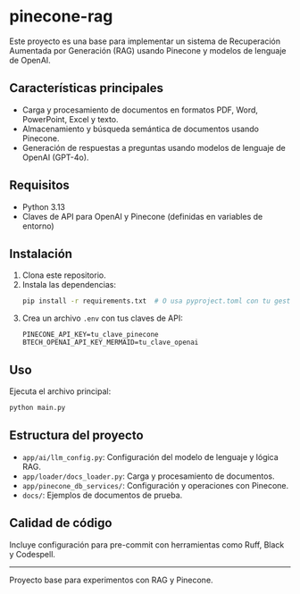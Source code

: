 # pinecone-rag

Este proyecto es una base para implementar un sistema de Recuperación Aumentada por Generación (RAG) usando Pinecone y modelos de lenguaje de OpenAI.

## Características principales
- Carga y procesamiento de documentos en formatos PDF, Word, PowerPoint, Excel y texto.
- Almacenamiento y búsqueda semántica de documentos usando Pinecone.
- Generación de respuestas a preguntas usando modelos de lenguaje de OpenAI (GPT-4o).

## Requisitos
- Python 3.13
- Claves de API para OpenAI y Pinecone (definidas en variables de entorno)

## Instalación
1. Clona este repositorio.
2. Instala las dependencias:
   ```bash
   pip install -r requirements.txt  # O usa pyproject.toml con tu gestor preferido
   ```
3. Crea un archivo `.env` con tus claves de API:
   ```env
   PINECONE_API_KEY=tu_clave_pinecone
   BTECH_OPENAI_API_KEY_MERMAID=tu_clave_openai
   ```

## Uso
Ejecuta el archivo principal:
```bash
python main.py
```

## Estructura del proyecto
- `app/ai/llm_config.py`: Configuración del modelo de lenguaje y lógica RAG.
- `app/loader/docs_loader.py`: Carga y procesamiento de documentos.
- `app/pinecone_db_services/`: Configuración y operaciones con Pinecone.
- `docs/`: Ejemplos de documentos de prueba.

## Calidad de código
Incluye configuración para pre-commit con herramientas como Ruff, Black y Codespell.

---
Proyecto base para experimentos con RAG y Pinecone.